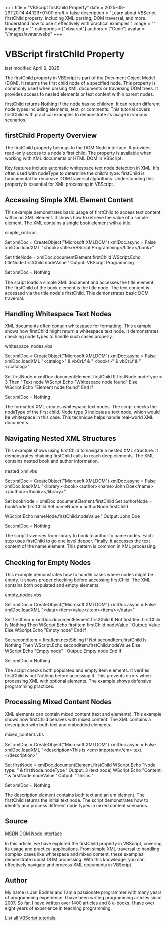 +++
title = "VBScript firstChild Property"
date = 2025-08-29T20:14:44.129+01:00
draft = false
description = "Learn about VBScript firstChild property, including XML parsing, DOM traversal, and more. Understand how to use it effectively with practical examples."
image = ""
imageBig = ""
categories = ["vbscript"]
authors = ["Cude"]
avatar = "/images/avatar.webp"
+++

# VBScript firstChild Property

last modified April 9, 2025

The firstChild property in VBScript is part of the Document Object
Model (DOM). It returns the first child node of a specified node. This property
is commonly used when parsing XML documents or traversing DOM trees. It provides
access to nested elements or text content within parent nodes.

firstChild returns Nothing if the node has no children.
It can return different node types including elements, text, or comments. This
tutorial covers firstChild with practical examples to demonstrate
its usage in various scenarios.

## firstChild Property Overview

The firstChild property belongs to the DOM Node interface. It
provides read-only access to a node's first child. The property is available
when working with XML documents or HTML DOM in VBScript.

Key features include automatic whitespace text node detection in XML. It's often
used with nodeType to determine the child's type.
firstChild is fundamental for recursive DOM traversal algorithms.
Understanding this property is essential for XML processing in VBScript.

## Accessing Simple XML Element Content

This example demonstrates basic usage of firstChild to access text
content within an XML element. It shows how to retrieve the value of a simple
element. The XML contains a single book element with a title.

simple_xml.vbs
  

Set xmlDoc = CreateObject("Microsoft.XMLDOM")
xmlDoc.async = False
xmlDoc.loadXML "&lt;book&gt;&lt;title&gt;VBScript Programming&lt;/title&gt;&lt;/book&gt;"

Set titleNode = xmlDoc.documentElement.firstChild
WScript.Echo titleNode.firstChild.nodeValue ' Output: VBScript Programming

Set xmlDoc = Nothing

The script loads a simple XML document and accesses the title element. The
firstChild of the book element is the title node. The text content
is accessed via the title node's firstChild. This demonstrates basic
DOM traversal.

## Handling Whitespace Text Nodes

XML documents often contain whitespace for formatting. This example shows how
firstChild might return a whitespace text node. It demonstrates
checking node types to handle such cases properly.

whitespace_nodes.vbs
  

Set xmlDoc = CreateObject("Microsoft.XMLDOM")
xmlDoc.async = False
xmlDoc.loadXML "&lt;catalog&gt;" &amp; vbCrLf &amp; "  &lt;book/&gt;" &amp; vbCrLf &amp; "&lt;/catalog&gt;"

Set firstNode = xmlDoc.documentElement.firstChild
If firstNode.nodeType = 3 Then ' Text node
    WScript.Echo "Whitespace node found"
Else
    WScript.Echo "Element node found"
End If

Set xmlDoc = Nothing

The formatted XML creates whitespace text nodes. The script checks the
nodeType of the first child. Node type 3 indicates a text node,
which would be whitespace in this case. This technique helps handle real-world
XML documents.

## Navigating Nested XML Structures

This example shows using firstChild to navigate a nested XML
structure. It demonstrates chaining firstChild calls to reach deep
elements. The XML contains nested book and author information.

nested_xml.vbs
  

Set xmlDoc = CreateObject("Microsoft.XMLDOM")
xmlDoc.async = False
xmlDoc.loadXML "&lt;library&gt;&lt;book&gt;&lt;author&gt;&lt;name&gt;John Doe&lt;/name&gt;&lt;/author&gt;&lt;/book&gt;&lt;/library&gt;"

Set bookNode = xmlDoc.documentElement.firstChild
Set authorNode = bookNode.firstChild
Set nameNode = authorNode.firstChild

WScript.Echo nameNode.firstChild.nodeValue ' Output: John Doe

Set xmlDoc = Nothing

The script traverses from library to book to author to name nodes. Each step uses
firstChild to go one level deeper. Finally, it accesses the text
content of the name element. This pattern is common in XML processing.

## Checking for Empty Nodes

This example demonstrates how to handle cases where nodes might be empty. It
shows proper checking before accessing firstChild. The XML contains
both populated and empty elements.

empty_nodes.vbs
  

Set xmlDoc = CreateObject("Microsoft.XMLDOM")
xmlDoc.async = False
xmlDoc.loadXML "&lt;data&gt;&lt;item&gt;Value&lt;/item&gt;&lt;item/&gt;&lt;/data&gt;"

Set firstItem = xmlDoc.documentElement.firstChild
If Not firstItem.firstChild Is Nothing Then
    WScript.Echo firstItem.firstChild.nodeValue ' Output: Value
Else
    WScript.Echo "Empty node"
End If

Set secondItem = firstItem.nextSibling
If Not secondItem.firstChild Is Nothing Then
    WScript.Echo secondItem.firstChild.nodeValue
Else
    WScript.Echo "Empty node" ' Output: Empty node
End If

Set xmlDoc = Nothing

The script checks both populated and empty item elements. It verifies
firstChild is not Nothing before accessing it. This
prevents errors when processing XML with optional elements. The example shows
defensive programming practices.

## Processing Mixed Content Nodes

XML elements can contain mixed content (text and elements). This example shows
how firstChild behaves with mixed content. The XML contains a
description with both text and embedded elements.

mixed_content.vbs
  

Set xmlDoc = CreateObject("Microsoft.XMLDOM")
xmlDoc.async = False
xmlDoc.loadXML "&lt;description&gt;This is &lt;em&gt;important&lt;/em&gt; text.&lt;/description&gt;"

Set firstNode = xmlDoc.documentElement.firstChild
WScript.Echo "Node type: " &amp; firstNode.nodeType ' Output: 3 (text node)
WScript.Echo "Content: " &amp; firstNode.nodeValue ' Output: "This is "

Set xmlDoc = Nothing

The description element contains both text and an em element. The
firstChild returns the initial text node. The script demonstrates
how to identify and process different node types in mixed content scenarios.

## Source

[MSDN DOM Node Interface](https://learn.microsoft.com/en-us/previous-versions/windows/internet-explorer/ie-developer/scripting-articles/ms534196(v=vs.84))

In this article, we have explored the firstChild property in
VBScript, covering its usage and practical applications. From simple XML
traversal to handling complex cases like whitespace and mixed content, these
examples demonstrate robust DOM processing. With this knowledge, you can
effectively navigate and process XML documents in VBScript.

## Author

My name is Jan Bodnar and I am a passionate programmer with many years of
programming experience. I have been writing programming articles since 2007. So
far, I have written over 1400 articles and 8 e-books. I have over eight years of
experience in teaching programming.

List [all VBScript tutorials](/vbscript/).